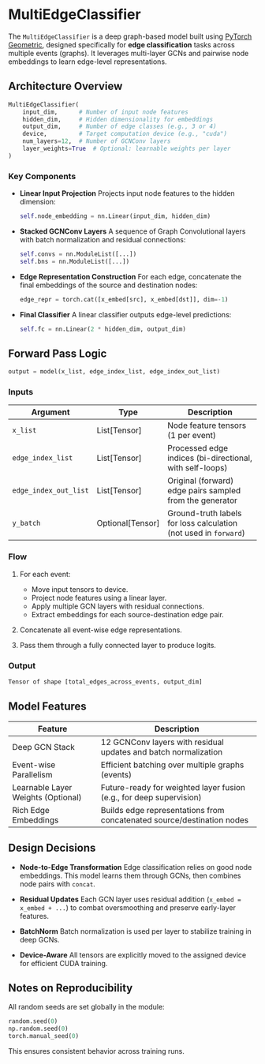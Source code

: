 # MultiEdgeClassifier

The `MultiEdgeClassifier` is a deep graph-based model built using [PyTorch Geometric](https://pytorch-geometric.readthedocs.io/), designed specifically for **edge classification** tasks across multiple events (graphs). It leverages multi-layer GCNs and pairwise node embeddings to learn edge-level representations.

## Architecture Overview

```python
MultiEdgeClassifier(
    input_dim,      # Number of input node features
    hidden_dim,     # Hidden dimensionality for embeddings
    output_dim,     # Number of edge classes (e.g., 3 or 4)
    device,         # Target computation device (e.g., "cuda")
    num_layers=12,  # Number of GCNConv layers
    layer_weights=True  # Optional: learnable weights per layer
)
```

### Key Components

* **Linear Input Projection**
  Projects input node features to the hidden dimension:

  ```python
  self.node_embedding = nn.Linear(input_dim, hidden_dim)
  ```

* **Stacked GCNConv Layers**
  A sequence of Graph Convolutional layers with batch normalization and residual connections:

  ```python
  self.convs = nn.ModuleList([...])
  self.bns = nn.ModuleList([...])
  ```

* **Edge Representation Construction**
  For each edge, concatenate the final embeddings of the source and destination nodes:

  ```python
  edge_repr = torch.cat([x_embed[src], x_embed[dst]], dim=-1)
  ```

* **Final Classifier**
  A linear classifier outputs edge-level predictions:

  ```python
  self.fc = nn.Linear(2 * hidden_dim, output_dim)
  ```

## Forward Pass Logic

```python
output = model(x_list, edge_index_list, edge_index_out_list)
```

### Inputs

| Argument              | Type              | Description                                                      |
| --------------------- | ----------------- | ---------------------------------------------------------------- |
| `x_list`              | List\[Tensor]     | Node feature tensors (1 per event)                               |
| `edge_index_list`     | List\[Tensor]     | Processed edge indices (bi-directional, with self-loops)         |
| `edge_index_out_list` | List\[Tensor]     | Original (forward) edge pairs sampled from the generator         |
| `y_batch`             | Optional\[Tensor] | Ground-truth labels for loss calculation (not used in `forward`) |

### Flow

1. For each event:

   * Move input tensors to device.
   * Project node features using a linear layer.
   * Apply multiple GCN layers with residual connections.
   * Extract embeddings for each source-destination edge pair.
2. Concatenate all event-wise edge representations.
3. Pass them through a fully connected layer to produce logits.

### Output

```python
Tensor of shape [total_edges_across_events, output_dim]
```

## Model Features

| Feature                            | Description                                                            |
| ---------------------------------- | ---------------------------------------------------------------------- |
| Deep GCN Stack                     | 12 GCNConv layers with residual updates and batch normalization        |
| Event-wise Parallelism             | Efficient batching over multiple graphs (events)                       |
| Learnable Layer Weights (Optional) | Future-ready for weighted layer fusion (e.g., for deep supervision)    |
| Rich Edge Embeddings               | Builds edge representations from concatenated source/destination nodes |

## Design Decisions

* **Node-to-Edge Transformation**
  Edge classification relies on good node embeddings. This model learns them through GCNs, then combines node pairs with `concat`.

* **Residual Updates**
  Each GCN layer uses residual addition (`x_embed = x_embed + ...`) to combat oversmoothing and preserve early-layer features.

* **BatchNorm**
  Batch normalization is used per layer to stabilize training in deep GCNs.

* **Device-Aware**
  All tensors are explicitly moved to the assigned device for efficient CUDA training.


## Notes on Reproducibility

All random seeds are set globally in the module:

```python
random.seed(0)
np.random.seed(0)
torch.manual_seed(0)
```

This ensures consistent behavior across training runs.
